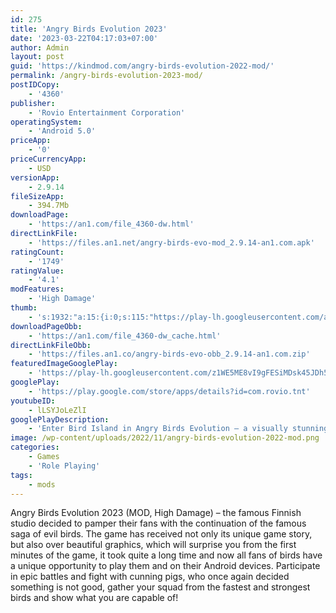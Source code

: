 ```yaml
---
id: 275
title: 'Angry Birds Evolution 2023'
date: '2023-03-22T04:17:03+07:00'
author: Admin
layout: post
guid: 'https://kindmod.com/angry-birds-evolution-2022-mod/'
permalink: /angry-birds-evolution-2023-mod/
postIDCopy:
    - '4360'
publisher:
    - 'Rovio Entertainment Corporation'
operatingSystem:
    - 'Android 5.0'
priceApp:
    - '0'
priceCurrencyApp:
    - USD
versionApp:
    - 2.9.14
fileSizeApp:
    - 394.7Mb
downloadPage:
    - 'https://an1.com/file_4360-dw.html'
directLinkFile:
    - 'https://files.an1.net/angry-birds-evo-mod_2.9.14-an1.com.apk'
ratingCount:
    - '1749'
ratingValue:
    - '4.1'
modFeatures:
    - 'High Damage'
thumb:
    - 's:1932:"a:15:{i:0;s:115:"https://play-lh.googleusercontent.com/aoqf68lrlwm2_8OUKwR4oI83Gi6xTYTg9so01meOF3OcKlCkxGMbqa1QAtpIy4q9dSA=w526-h296";i:1;s:116:"https://play-lh.googleusercontent.com/U810dTdX4-3lJXrZtnIgAibiDUyIOgHfsXOP9Hp6eUh0NYqCFXsTyCv2ieFbMorW87Zq=w526-h296";i:2;s:116:"https://play-lh.googleusercontent.com/Y3UeLc4Wrv3Mp3wbgZHB5VVu2h13GqOhx-KKB2x4egaIkghuGS4qCWCvUKk5C0RoLlQI=w526-h296";i:3;s:115:"https://play-lh.googleusercontent.com/jGLSZfQY7OVKBBFD2GSEIBgNpyabxmSrBRyhP-weT6pjaubh1S8QMmow3ZU9NG_bAg4=w526-h296";i:4;s:114:"https://play-lh.googleusercontent.com/2IUiOZstqm7dVdswMwZPQeu_lihMtBvde3zDt5Nrzreq9_axc1zNqyusNa49F_GJtQ=w526-h296";i:5;s:114:"https://play-lh.googleusercontent.com/Rz7aJYlSGAfcrN_SKQSyTOII_DvGKcZyqRf2YiQiG_kd9DN4ouonPYf05vjVwAtPYw=w526-h296";i:6;s:115:"https://play-lh.googleusercontent.com/MA7fGa0OMnqY5VwB-WqglJNKjQgEMjkPcIG5SHFU5YafFAkF9OZNVh2SRJ_jkm8FyuE=w526-h296";i:7;s:114:"https://play-lh.googleusercontent.com/k8s40gYe9yPSFkfmQthROGzRVNjJw_BB2yZZM2PgophKr_vG0N2bgggtVtH4iAGlAg=w526-h296";i:8;s:115:"https://play-lh.googleusercontent.com/cTGT2nw8JUMO5EMECy6JVoKvb4JE0NpdoVv_MXHFrDYQcgSaq5rIl7sufB1pCub1th0=w526-h296";i:9;s:115:"https://play-lh.googleusercontent.com/QxeORCFWJLNQH9ib2gWTgwikPQVHELT_PtEjTxTsmmOIGzZT49aOdI4bzR0b4shp9dw=w526-h296";i:10;s:116:"https://play-lh.googleusercontent.com/zH0N1PjeKekc1evFUg7pkfljhJKbT8jkjlILIbJkmbYSBQeleiQUp6oRjdCKcjrVHncB=w526-h296";i:11;s:115:"https://play-lh.googleusercontent.com/4jRmndUQ7SYzRxOQw4TMDR_ObOU2aYf_gGWHWQPytsSvJr0s8F7jmWaE1ohyAEsgcvA=w526-h296";i:12;s:115:"https://play-lh.googleusercontent.com/_aib_btx8BaDeuyht8spAL4FzM-rPh9ZPXrRov_0l452LZuC6N7KZ1etZrpjcuDL-1w=w526-h296";i:13;s:115:"https://play-lh.googleusercontent.com/IIK9D9HI8Cuz_Mv2TQwlkmYhqEB9FLSXESIOBKDSJCdeSUP7Ozhw_O4abBNlEb4Jty0=w526-h296";i:14;s:115:"https://play-lh.googleusercontent.com/JSOgP_RVDIFaNJM0BehJftM9arOqR7IpvJuDKmQuEXe5vVtHL9QkU4oDZd-grv3MyNk=w526-h296";}";'
downloadPageObb:
    - 'https://an1.com/file_4360-dw_cache.html'
directLinkFileObb:
    - 'https://files.an1.co/angry-birds-evo-obb_2.9.14-an1.com.zip'
featuredImageGooglePlay:
    - 'https://play-lh.googleusercontent.com/z1WE5ME8vI9gFESiMDsk45JDh5jOtlkgaOBBYOqvxwya88GRuQ5YuLs0xA9K8JAL6A'
googlePlay:
    - 'https://play.google.com/store/apps/details?id=com.rovio.tnt'
youtubeID:
    - lLSYJoLeZlI
googlePlayDescription:
    - 'Enter Bird Island in Angry Birds Evolution – a visually stunning RPG with hundreds of new Angry Birds to collect. It’s up to you to assemble an unstoppable team of evolved super birds, battle and kick the pigs out of Bird Island.COLLECT, ASSEMBLE, EVOLVE.Hatch your favorites, Red, Bomb, Chuck, Matilda and Terrence in addition to more than +100 new Angry Birds!!  The flock is bigger and badder than ever before.'
image: /wp-content/uploads/2022/11/angry-birds-evolution-2022-mod.png
categories:
    - Games
    - 'Role Playing'
tags:
    - mods
---
```


Angry Birds Evolution 2023 (MOD, High Damage) – the famous Finnish studio decided to pamper their fans with the continuation of the famous saga of evil birds. The game has received not only its unique game story, but also over beautiful graphics, which will surprise you from the first minutes of the game, it took quite a long time and now all fans of birds have a unique opportunity to play them and on their Android devices. Participate in epic battles and fight with cunning pigs, who once again decided something is not good, gather your squad from the fastest and strongest birds and show what you are capable of!